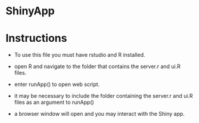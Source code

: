 ShinyApp
========

# Instructions

- To use this file you must have rstudio and R installed. 

- open R and navigate to the folder that contains the server.r and ui.R files.

- enter runApp() to open web script.

- it may be necessary to include the folder containing the server.r and ui.R files as an argument to runApp()

- a browser window will open and you may interact with the Shiny app.